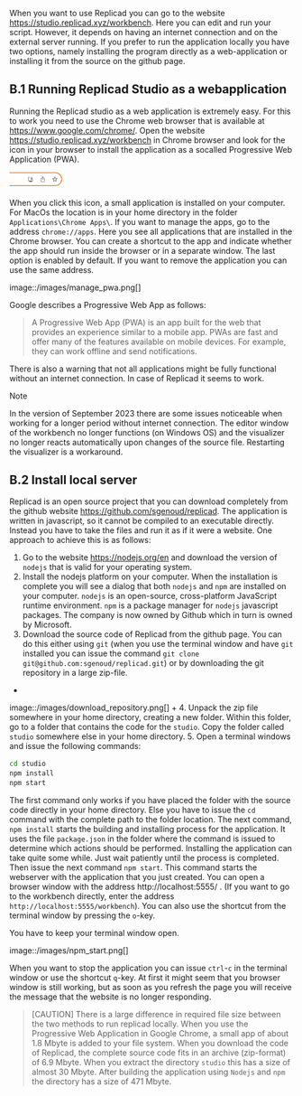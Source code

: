 When you want to use Replicad you can go to the website https://studio.replicad.xyz/workbench. Here you can edit and run your script. However, it depends on having an internet connection and on the external server running. If you prefer to run the application locally you have two options, namely installing the program directly as a web-application or installing it from the source on the github page. 

## B.1 Running Replicad Studio as a webapplication 

Running the Replicad studio as a web application is extremely easy. For this to work you need to use the Chrome web browser that is available at https://www.google.com/chrome/.  Open the website https://studio.replicad.xyz/workbench in Chrome browser and look for the icon in your browser to install the application as a socalled Progressive Web Application (PWA). 

<img src="https://github.com/raydeleu/ReplicadManual/blob/main/images/install_webapp.png" alt="install web application in browser" width="100">

When you click this icon, a small application is installed on your computer. For MacOs the location is in your home directory in the folder `Applications\Chrome Apps\`. If you want to manage the apps, go to the address `chrome://apps`. Here you see all applications that are installed in the Chrome browser. You can create a shortcut to the app and indicate whether the app should run inside the browser or in a separate window. The last option is enabled by default. If you want to remove the application you can use the same address. 

image::/images/manage_pwa.png[]

Google describes a Progressive Web App as follows: 

> A Progressive Web App (PWA) is an app built for the web that provides an experience similar to a mobile app. PWAs are fast and offer many of the features available on mobile devices. For example, they can work offline and send notifications. 

There is also a warning that not all applications might be fully functional without an internet connection. In case of Replicad it seems to work. 

> [!NOTE]
> In the version of September 2023 there are some issues noticeable when working for a longer period without internet connection. The editor window of the workbench no longer functions (on Windows OS) and the visualizer no longer reacts automatically upon changes of the source file. Restarting the visualizer is a workaround.

## B.2 Install local server

Replicad is an open source project that you can download completely from the github website https://github.com/sgenoud/replicad. The application is written in javascript, so it cannot be compiled to an executable directly. Instead you have to take the files and run it as if it were a website. One approach to achieve this is as follows: 

1. Go to the website https://nodejs.org/en and download the version of `nodejs` that is valid for your operating system. 
2. Install the nodejs platform on your computer. When the installation is complete you will see a dialog that both `nodejs` and `npm` are installed on your computer. `nodejs` is an open-source, cross-platform JavaScript runtime environment. `npm` is a package manager for `nodejs` javascript packages. The company is now owned by Github which in turn is owned by Microsoft. 
3. Download the source code of Replicad from the github page. You can do this either using `git` (when you use the terminal window and have `git` installed you can issue the command `git clone git@github.com:sgenoud/replicad.git`) or by downloading the git repository in a large zip-file.  
+
image::/images/download_repository.png[]
+
4. Unpack the zip file somewhere in your home directory, creating a new folder. Within this folder, go to a folder that contains the code for the `studio`. Copy the folder called `studio` somewhere else in your home directory. 
5. Open a terminal windows and issue the following commands: 

``` sh
cd studio
npm install
npm start
```

The first command only works if you have placed the folder with the source code directly in your home directory. Else you have to issue the `cd` command with the complete path to the folder location. The next command, `npm install` starts the building and installing process for the application. It uses the file `package.json` in the folder where the command is issued to determine which actions should be performed. Installing the application can take quite some while. Just wait patiently until the process is completed. Then issue the next command `npm start`. This command starts the webserver with the application that you just created. You can open a browser window with the address http://localhost:5555/ . (If you want to go to the workbench directly, enter the address `http://localhost:5555/workbench`). You can also use the shortcut from the terminal window by pressing the `o`-key. 

You have to keep your terminal window open. 

image::/images/npm_start.png[]

When you want to stop the application you can issue ```ctrl```-```c``` in the terminal window or use the shortcut ```q```-key. At first it might seem that you browser window is still working, but as soon as you refresh the page you will receive the message that the website is no longer responding. 

> [CAUTION]
> There is a large difference in required file size between the two methods to run replicad locally. When you use the Progressive Web Application in Google Chrome, a small app of about 1.8 Mbyte is added to your file system. When you download the code of Replicad, the complete source code fits in an archive (zip-format) of 6.9 Mbyte. When you extract the directory `studio` this has a size of almost 30 Mbyte. After building the application using `Nodejs` and `npm` the directory has a size of 471 Mbyte. 

